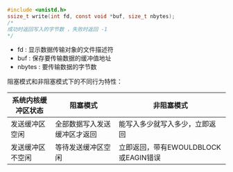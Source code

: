 ```c
#include <unistd.h>
ssize_t write(int fd, const void *buf, size_t nbytes);
/*
成功时返回写入的字节数 ，失败时返回 -1
*/
```
+ fd : 显示数据传输对象的文件描述符
+ buf : 保存要传输数据的缓冲值地址
+ nbytes : 要传输数据的字节数

阻塞模式和非阻塞模式下的不同行为特性：

| 系统内核缓冲区状态 | 阻塞模式                     | 非阻塞模式                           |
| ------------------ | ---------------------------- | ------------------------------------ |
| 发送缓冲区空闲     | 全部数据写入发送缓冲区才返回 | 能写入多少就写入多少，立即返回       |
| 发送缓冲区不空闲   | 等待发送缓冲区空闲           | 立即返回，带有EWOULDBLOCK或EAGIN错误 |
